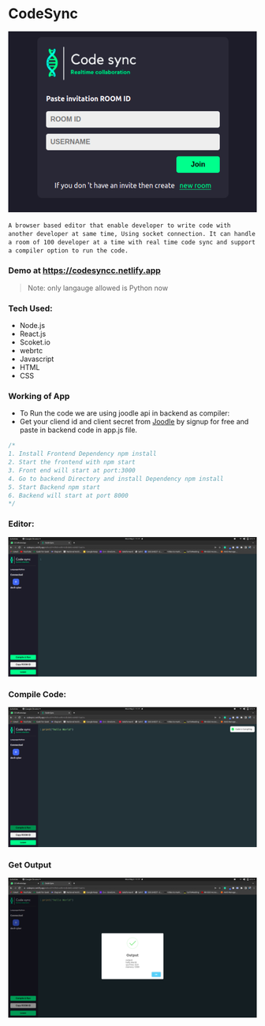 # CodeSync

![brand image](/asset/codesyncs.png)

`A browser based editor that enable developer to write code with another developer at same time, Using socket connection. It can handle a room of 100 developer at a time with real time code sync and support a compiler option to run the code.`

### Demo at https://codesyncc.netlify.app

> Note: only langauge allowed is Python now

### Tech Used:

- Node.js
- React.js
- Scoket.io
- webrtc
- Javascript
- HTML
- CSS

### Working of App

- To Run the code we are using joodle api in backend as compiler:
- Get your cliend id and client secret from [Joodle](https://www.jdoodle.com/) by signup for free and paste in backend code in app.js file.

```c
/*
1. Install Frontend Dependency npm install
2. Start the frontend with npm start
3. Front end will start at port:3000
4. Go to backend Directory and install Dependency npm install
5. Start Backend npm start
6. Backend will start at port 8000
*/
```

### Editor:

![](/asset/editor.png)

### Compile Code:

![](/asset/compile.png)

### Get Output

![](/asset/run.png)
